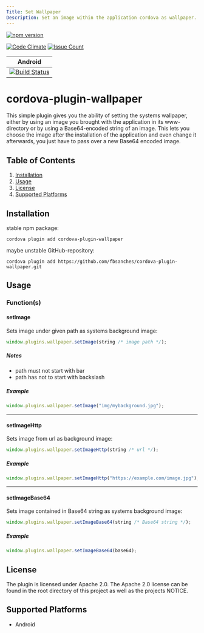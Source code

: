 ```yaml
---
Title: Set Wallpaper
Description: Set an image within the application cordova as wallpaper.
---
```


[![npm version](https://badge.fury.io/js/cordova-plugin-wallpaper.svg)](https://badge.fury.io/js/cordova-plugin-wallpaper)

[![Code Climate](https://codeclimate.com/github/fbsanches/cordova-plugin-wallpaper/badges/gpa.svg)](https://codeclimate.com/github/fbsanches/cordova-plugin-wallpaper)
[![Issue Count](https://codeclimate.com/github/fbsanches/cordova-plugin-wallpaper/badges/issue_count.svg)](https://codeclimate.com/github/fbsanches/cordova-plugin-wallpaper)

|Android|
|:-:|
|[![Build Status](https://travis-ci.org/flyingPotat0e/cordova-plugin-wallpaper.svg?branch=master)](https://travis-ci.org/flyingPotat0e/cordova-plugin-wallpaper)|

# cordova-plugin-wallpaper

This simple plugin gives you the ability of setting the systems wallpaper, either by using an image you brought with the application in its www-directory or by using a Base64-encoded string of an image. This lets you choose the image after the installation of the application and even change it afterwards, you just have to pass over a new Base64 encoded image.

## Table of Contents
1. [Installation](#installation)
2. [Usage](#usage)
3. [License](#license)
4. [Supported Platforms](#supported-platforms)

## Installation
stable npm package:
```
cordova plugin add cordova-plugin-wallpaper
```

maybe unstable GitHub-repository:
```
cordova plugin add https://github.com/fbsanches/cordova-plugin-wallpaper.git
```

## Usage
### Function(s)
#### setImage
Sets image under given path as systems background image:
```javascript
window.plugins.wallpaper.setImage(string /* image path */);
```

##### Notes
 - path must not start with bar
 - path has not to start with backslash

##### Example
```javascript
window.plugins.wallpaper.setImage("img/mybackground.jpg");
```

---

#### setImageHttp
Sets image from url as background image:
```javascript
window.plugins.wallpaper.setImageHttp(string /* url */);
```

##### Example
```javascript
window.plugins.wallpaper.setImageHttp("https://example.com/image.jpg");
```

---

#### setImageBase64
Sets image contained in Base64 string as systems background image:
```javascript
window.plugins.wallpaper.setImageBase64(string /* Base64 string */);
```

##### Example
```javascript
window.plugins.wallpaper.setImageBase64(base64);
```

## License
The plugin is licensed under Apache 2.0.
The Apache 2.0 license can be found in the root directory of this project as well as the projects NOTICE.

## Supported Platforms
- Android
